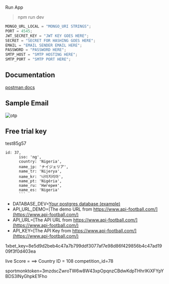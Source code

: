 Run App

> npm run dev

```javascript
MONGO_URL_LOCAL = "MONGO_URI STRINGS";
PORT = 4545;
JWT_SECRET_KEY = "JWT KEY GOES HERE";
SECRET = "SECRET FOR HASHING GOES HERE";
EMAIL = "EMAIL SENDER EMAIL HERE";
PASSWORD = "PASSWORD HERE";
SMTP_HOST = "SMTP HOSTING HERE";
SMTP_PORT = "SMTP PORT HERE";
```

## Documentation

[postman docs](https://documenter.getpostman.com/view/15544476/UVeNmhbK)

## Sample Email

![otp](https://user-images.githubusercontent.com/70065792/153825722-93fd6528-408f-48b4-a0c9-270475ff5f18.PNG)

## Free trial key

test85g57

````
id: 37,
      iso: 'ng',
      country: 'Nigeria',
      name_jp: 'ナイジェリア',
      name_tr: 'Nijerya',
      name_kr: '나이지리아',
      name_pt: 'Nigéria',
      name_ru: 'Нигерия',
      name_es: 'Nigeria'
      ```
````

- DATABASE_DEV=[Your postgres database (example)](https://www.elephantsql.com/)
- API_URL_DEMO=[The demo URL from https://www.api-football.com/](https://www.api-football.com/)
- API_URL=[The API URL from https://www.api-football.com/](https://www.api-football.com/)
- API_KEY=[The API Key from https://www.api-football.com/](https://www.api-football.com/)

1xbet_key=8e5d9d2beb4c47a7b799ddf3077af7e98d86f429856b4c47ad1909f3f0d403ea

live Score = ==>
Country ID = 108
competition_id=78

sportmonktoken=3mzdscZwroTW6w8W43xpOpqnzCBdwKdpTHhrIKiXFYpYBDS3lNyGhpkE1Fho
